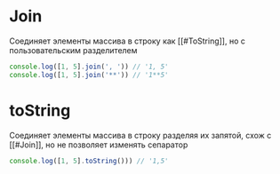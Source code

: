 # Join
Соединяет элементы массива в строку как [[#ToString]], но с пользовательским разделителем
```ts
console.log([1, 5].join(', ')) // '1, 5'
console.log([1, 5].join('**')) // '1**5'
```
# toString
Соединяет элементы массива в строку разделяя их запятой, схож с [[#Join]], но не позволяет изменять сепаратор
```ts
console.log([1, 5].toString())) // '1,5'
```
